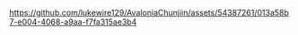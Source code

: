 

https://github.com/lukewire129/AvaloniaChunjiin/assets/54387261/013a58b7-e004-4068-a9aa-f7fa315ae3b4

